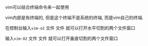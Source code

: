 vim可以结合终端命令来一起使用

vim内部是有终端的, 但是这个终端不是系统的终端, 而是vim自己的终端.

在控制台输入`vim-o2` 文件 文件 就可以打开水平切割的两个文件窗口

输入`vim-O2` 文件 文件 就可以打开垂直切割的两个文件窗口



























